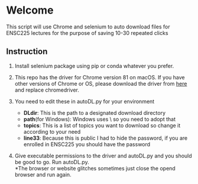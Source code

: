 # Welcome

This script will use Chrome and selenium to auto download files for ENSC225 lectures for the purpose of saving 10-30 repeated clicks


## Instruction
 1. Install selenium package using pip or conda whatever you prefer.

 2. This repo has the driver for Chrome version 81 on macOS. If you have other versions of Chrome or OS, please download the driver from [here](https://sites.google.com/a/chromium.org/chromedriver/downloads) and replace chromedriver. 
 
 3. You need to edit these in autoDL.py for your environment<br/>
	 - **DLdir**: This is the path to a designated download directory<br/>
	 - **path**(for Windows): Windows uses \ so you need to adopt that<br/>
	 - **topics**: This is a list of topics you want to download so change it according to your need
	 - **line33**: Because this is public I had to hide the password, if you are enrolled in ENSC225 you should have the password

 4. Give executable permissions to the driver and autoDL.py and you should be good to go. Run autoDL.py.<br/>
 *The browser or website glitches sometimes just close the opend browser and run again.
